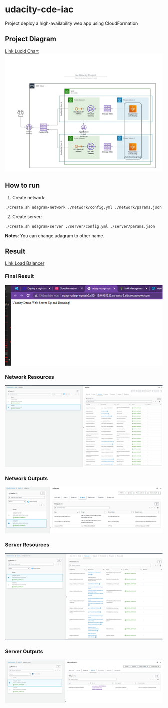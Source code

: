 # udacity-cde-iac
Project deploy a high-availability web app using CloudFormation

## Project Diagram
[Link Lucid Chart](https://lucid.app/lucidchart/7cd47ef7-27ef-4800-ae1b-763d8623e8dd/edit?view_items=85_IWcqQHgn3%2C85_I2Qr47M4r%2C85_Iguw9nAqm%2CNaaJdQ-.e2XA%2C85_IWDcyOMgG%2C_maJ2GFifBIz%2C85_I466~EIVX%2CItaJ.ExFDCOR%2CdsaJkZ3GauXD%2C85_Iq3EJHr1d%2COaaJKzOO.hxO%2C85_Ie8hXpfWu%2CdE~I73WTMKBc%2C85_IlkI8pWLe%2C3D~I04fk~E3Q%2CjM~I8prajrKh%2CjcaJ~cFPSLBk%2C85_Ib2r1Iy_S%2CxcaJDTHskHVe%2CxoaJKQf8dBvP%2CTvaJ6UqK3C1S%2CpcaJI5dldoc_%2C5taJ1_SmNJxQ%2CxsaJXZSqYJcG%2CtoaJ7f6iL8pT%2CscaJX6mkVTW9%2CWvaJh9PTEen_%2CzoaJU9SxlwbW%2CAcaJrYAgQ.3T%2C85_IfjfnCvWP%2C85_Ik_L0uI91%2C85_Ivs8.PmlK&invitationId=inv_c70c3523-69b1-4874-af30-1f0f027715aa)
![Diagram](./docs/imgs/iac-udacity-project-architect-diagram.jpeg)

## How to run
1. Create network:
```
./create.sh udagram-network ./network/config.yml ./network/params.json
```
2. Create server:
```
./create.sh udagram-server ./server/config.yml ./server/params.json
```
**Notes**: You can change udagram to other name. 

## Result
[Link Load Balancer](http://udagr-udagr-ngovsh2zl33l-1294965325.us-west-2.elb.amazonaws.com/)

### Final Result
![Final Result](./docs/imgs/iac-udacity-project-final-result.png)
### Network Resources
![Final Result](./docs/imgs/iac-udacity-project-network-resources.png)
### Network Outputs
![Final Result](./docs/imgs/iac-udacity-project-network-outputs.png)
### Server Resources
![Final Result](./docs/imgs/iac-udacity-project-server-resources.png)
### Server Outputs
![Final Result](./docs/imgs/iac-udacity-project-server-outputs.png)